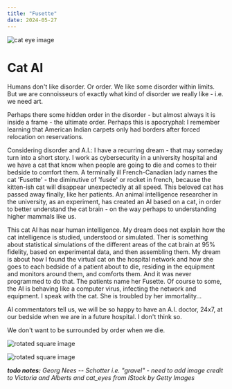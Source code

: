 ```yaml
---
title: "Fusette"
date: 2024-05-27
---
```

![cat eye image](/byothermeans-pages/assets/images/cats_eyes2-274.jpg)

# Cat AI

Humans don't like disorder. Or order. We like some disorder within limits. But we are connoisseurs of exactly what kind of disorder we really like - i.e. we need art. 

Perhaps there some hidden order in the disorder - but almost always it is inside a frame - the ultimate order. Perhaps this is apocryphal: I remember learning that American Indian carpets only had borders after forced relocation on reservations.

Considering disorder and A.I.: I have a recurring dream - that may someday turn into a short story. I work as cybersecurity in a university hospital and we have a cat that know when people are going to die and comes to their bedside to comfort them. A terminally ill French-Canadian lady names the cat 'Fusette' - the diminutive of 'fusée' or rocket in french, because the kitten-ish cat will disappear unexpectedly at all speed. This beloved cat has passed away finally, like her patients. An animal intelligence researcher in the university, as an experiment, has created an AI based on a cat, in order to better understand the cat brain - on the way perhaps to understanding higher mammals like us.

This cat AI has near human intelligence. My dream does not explain how the cat intelligence is studied, understood or simulated. Ther is something about statistical simulations of the different areas of the cat brain at 95% fidelity, based on experimental data, and then assembling them. My dream is about how I found the virtual cat on the hospital network and how she goes to each bedside of a patient about to die, residing in the equipment and monitors around them, and comforts them. And it was never programmed to do that. The patients name her Fusette. Of course to some, the AI is behaving like a computer virus, infecting the network and equipment. I speak with the cat. She is troubled by her immortality...

AI commentators tell us, we will be so happy to have an A.I. doctor, 24x7, at our bedside when we are in a future hospital. I don't think so.

We don't want to be surrounded by order when we die.

![rotated square image](https://framemark.vam.ac.uk/collections/2009CE0997/full/2200,/0/default.jpg)

![rotated square image](/byothermeans-pages/assets/images/Schotter.jpg) 

***todo notes:** Georg Nees -- Schotter i.e. "gravel" - need to add image credit to Victoria and Alberts and cat_eyes from IStock by Getty Images*